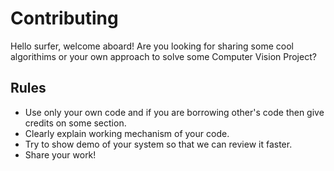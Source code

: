 # Contributing
Hello surfer, welcome aboard! Are you looking for sharing some cool algorithims or your own approach to solve some Computer Vision Project?

## Rules
* Use only your own code and if you are borrowing other's code then give credits on some section.
* Clearly explain working mechanism of your code.
* Try to show demo of your system so that we can review it faster.
* Share your work!
